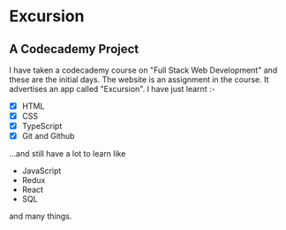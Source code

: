 # Excursion
## A Codecademy Project

I have taken a codecademy course on "Full Stack Web Development" and these are the initial days. The website is an assignment in the course. It advertises an app called "Excursion".
I have just learnt :-
- [x] HTML
- [x] CSS
- [x] TypeScript
- [x] Git and Github

...and still have a lot to learn like
- JavaScript
- Redux
- React
- SQL

and many things.

